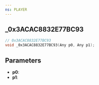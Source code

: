 ```yaml
---
ns: PLAYER
---
```

## _0x3ACAC8832E77BC93

```c
// 0x3ACAC8832E77BC93
void _0x3ACAC8832E77BC93(Any p0, Any p1);
```

## Parameters
* **p0**:
* **p1**:
